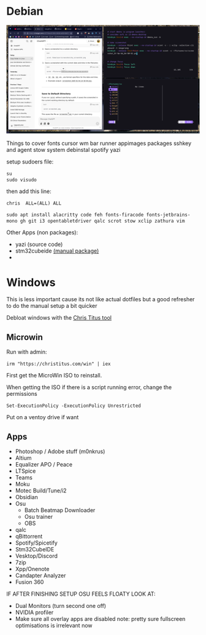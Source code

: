 # Debian

![hi](readme_images/desktop_preview.png?raw=true)

Things to cover
fonts cursor wm bar runner appimages packages sshkey and agent stow system debinstal spotify yazi

setup sudoers file:
```
su
sudo visudo
```

then add this line:
```
chris  ALL=(ALL) ALL
```

```
sudo apt install alacritty code feh fonts-firacode fonts-jetbrains-mono gh git i3 opentabletdriver qalc scrot stow xclip zathura vim
```

Other Apps (non packages):
- yazi (source code)
- stm32cubeide [(manual package)](https://www.st.com/en/development-tools/stm32cubeide.html)
- 

# Windows
This is less important cause its not like actual dotfiles but a good refresher to do the manual setup a bit quicker

Debloat windows with the [Chris Titus tool](https://github.com/ChrisTitusTech/winutil)
## Microwin
Run with admin:
```
irm "https://christitus.com/win" | iex
```
First get the MicroWin ISO to reinstall.

When getting the ISO if there is a script running error, change the permissions
```
Set-ExecutionPolicy -ExecutionPolicy Unrestricted
```
Put on a ventoy drive if want

## Apps
- Photoshop / Adobe stuff (m0nkrus)
- Altium
- Equalizer APO / Peace
- LTSpice
- Teams
- Moku
- Motec Build/Tune/i2
- Obsidian
- Osu
  - Batch Beatmap Downloader
  - Osu trainer
  - OBS
- qalc
- qBittorrent
- Spotify/Spicetify
- Stm32CubeIDE
- Vesktop/Discord
- 7zip
- Xpp/Onenote
- Candapter Analyzer
- Fusion 360

IF AFTER FINISHING SETUP OSU FEELS FLOATY LOOK AT:
- Dual Monitors (turn second one off)
- NVIDIA profiler
- Make sure all overlay apps are disabled
note: pretty sure fullscreen optimisations is irrelevant now
